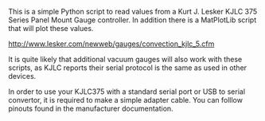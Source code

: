 This is a simple Python script to read values from a Kurt J. Lesker KJLC 375 Series Panel Mount Gauge controller. In addition there is a MatPlotLib script that will plot these values.

http://www.lesker.com/newweb/gauges/convection_kjlc_5.cfm

It is quite likely that additional vacuum gauges will also work with these scripts, as KJLC reports their serial protocol is the same as used in other devices.

In order to use your KJLC375 with a standard serial port or USB to serial convertor, it is required to make a simple adapter cable. You can folllow pinouts found in the manufacturer documentation.